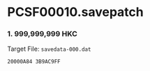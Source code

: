 # PCSF00010.savepatch

### 1. 999,999,999 HKC

Target File: `savedata-000.dat`

```
20000A84 3B9AC9FF
```

